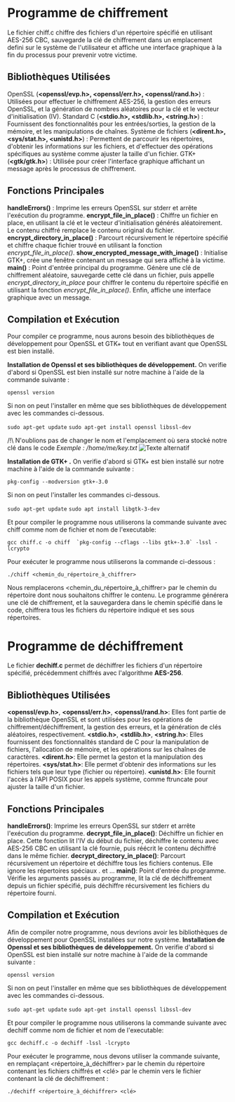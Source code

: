 # Programme de chiffrement
Le fichier chiff.c chiffre des fichiers d'un répertoire spécifié en utilisant AES-256 CBC, sauvegarde la clé de chiffrement dans un emplacement defini sur le système de l'utilisateur et affiche une interface graphique à la fin du processus pour prevenir votre victime.
 
## Bibliothèques Utilisées
OpenSSL (**<openssl/evp.h>, <openssl/err.h>, <openssl/rand.h>**) : Utilisées pour effectuer le chiffrement AES-256, la gestion des erreurs OpenSSL, et la génération de nombres aléatoires pour la clé et le vecteur d'initialisation (IV).
Standard C (**<stdio.h>, <stdlib.h>, <string.h>**) : Fournissent des fonctionnalités pour les entrées/sorties, la gestion de la mémoire, et les manipulations de chaînes.
Système de fichiers (**<dirent.h>, <sys/stat.h>, <unistd.h>**) : Permettent de parcourir les répertoires, d'obtenir les informations sur les fichiers, et d'effectuer des opérations spécifiques au système comme ajuster la taille d'un fichier.
GTK+ (**<gtk/gtk.h>**) : Utilisée pour créer l'interface graphique affichant un message après le processus de chiffrement.

## Fonctions Principales
**handleErrors()** : Imprime les erreurs OpenSSL sur stderr et arrête l'exécution du programme.
**encrypt_file_in_place()** : Chiffre un fichier en place, en utilisant la clé et le vecteur d'initialisation générés aléatoirement. Le contenu chiffré remplace le contenu original du fichier.
**encrypt_directory_in_place()** : Parcourt récursivement le répertoire spécifié et chiffre chaque fichier trouvé en utilisant la fonction *encrypt_file_in_place()*.
**show_encrypted_message_with_image()** : Initialise GTK+, crée une fenêtre contenant un message qui sera affiché à la victime.
**main()** : Point d'entrée principal du programme. Génère une clé de chiffrement aléatoire, sauvegarde cette clé dans un fichier, puis appelle *encrypt_directory_in_place* pour chiffrer le contenu du répertoire spécifié en utilisant la fonction *encrypt_file_in_place()*. Enfin, affiche une interface graphique avec un message.

## Compilation et Exécution
Pour compiler ce programme, nous aurons besoin des bibliothèques de développement pour OpenSSL et GTK+ tout en verifiant avant que OpenSSL est bien installé.

**Installation de Openssl et ses bibliothèques de développement.**
On verifie d'abord si OpenSSL est bien installé sur notre machine à l'aide de la commande suivante :

```openssl version```

Si non on peut l'installer en même que ses bibliothèques de développement avec les commandes ci-dessous.

```sudo apt-get update```
```sudo apt-get install openssl libssl-dev```

/!\ N'oublions pas de changer le nom et l'emplacement où sera stocké notre clé dans le code
    *Exemple : /home/me/key.txt*
![Texte alternatif](./images/key_path.png)

**Installation de GTK+ .**
On verifie d'abord si GTK+ est bien installé sur notre machine à l'aide de la commande suivante :

```pkg-config --modversion gtk+-3.0```

Si non on peut l'installer les commandes ci-dessous.

```sudo apt-get update```
```sudo apt install libgtk-3-dev```

Et pour compiler le programme nous utiliserons la commande suivante avec chiff comme nom de fichier et nom de l'executable:
 
```gcc chiff.c -o chiff  `pkg-config --cflags --libs gtk+-3.0` -lssl -lcrypto```

Pour exécuter le programme nous utiliserons la commande ci-dessous :
 
```./chiff <chemin_du_répertoire_à_chiffrer>```

Nous remplacerons <chemin_du_répertoire_à_chiffrer> par le chemin du répertoire dont nous souhaitons chiffrer le contenu. Le programme générera une clé de chiffrement, et la sauvegardera dans le chemin spécifié dans le code, chiffrera tous les fichiers du répertoire indiqué et ses sous répertoires.



# Programme de déchiffrement
Le fichier **dechiff.c** permet de déchiffrer les fichiers d'un répertoire spécifié, précédemment chiffrés avec l'algorithme **AES-256**.
 
## Bibliothèques Utilisées
**<openssl/evp.h>**, **<openssl/err.h>**, **<openssl/rand.h>**: Elles font partie de la bibliothèque OpenSSL et sont utilisées pour les opérations de chiffrement/déchiffrement, la gestion des erreurs, et la génération de clés aléatoires, respectivement.
**<stdio.h>**, **<stdlib.h>**, **<string.h>**: Elles fournissent des fonctionnalités standard de C pour la manipulation de fichiers, l'allocation de mémoire, et les opérations sur les chaînes de caractères.
**<dirent.h>**: Elle permet la geston et la manipulation des répertoires.
**<sys/stat.h>**: Elle permet d'obtenir des informations sur les fichiers tels que leur type (fichier ou répertoire).
**<unistd.h>**: Elle fournit l'accès à l'API POSIX pour les appels système, comme ftruncate pour ajuster la taille d'un fichier.

## Fonctions Principales
**handleErrors()**: Imprime les erreurs OpenSSL sur stderr et arrête l'exécution du programme.
**decrypt_file_in_place()**: Déchiffre un fichier en place. Cette fonction lit l'IV du début du fichier, déchiffre le contenu avec AES-256 CBC en utilisant la clé fournie, puis réécrit le contenu déchiffré dans le même fichier.
**decrypt_directory_in_place()**: Parcourt récursivement un répertoire et déchiffre tous les fichiers contenus. Elle ignore les répertoires spéciaux . et ...
**main()**: Point d'entrée du programme. Vérifie les arguments passés au programme, lit la clé de déchiffrement depuis un fichier spécifié, puis déchiffre récursivement les fichiers du répertoire fourni.

## Compilation et Exécution
Afin de compiler notre programme, nous devrions avoir les bibliothèques de développement pour OpenSSL installées sur notre système. 
**Installation de Openssl et ses bibliothèques de développement.**
On verifie d'abord si OpenSSL est bien installé sur notre machine à l'aide de la commande suivante :

```openssl version```

Si non on peut l'installer en même que ses bibliothèques de développement avec les commandes ci-dessous.

```sudo apt-get update```
```sudo apt-get install openssl libssl-dev```

Et pour compiler le programme nous utiliserons la commande suivante avec dechiff comme nom de fichier et nom de l'executable:
 
```gcc dechiff.c -o dechiff -lssl -lcrypto```

Pour exécuter le programme, nous devons utiliser la commande suivante, en remplaçant <répertoire_à_déchiffrer> par le chemin du répertoire contenant les fichiers chiffrés et <clé> par le chemin vers le fichier contenant la clé de déchiffrement :
 
```./dechiff <répertoire_à_déchiffrer> <clé>```